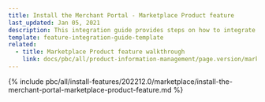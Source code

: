 ```yaml
---
title: Install the Merchant Portal - Marketplace Product feature
last_updated: Jan 05, 2021
description: This integration guide provides steps on how to integrate the Merchant Portal - Marketplace Product feature into a Spryker project.
template: feature-integration-guide-template
related:
  - title: Marketplace Product feature walkthrough
    link: docs/pbc/all/product-information-management/page.version/marketplace/marketplace-product-feature-overview.html
---
```


{% include pbc/all/install-features/202212.0/marketplace/install-the-merchant-portal-marketplace-product-feature.md %} <!-- To edit, see /_includes/pbc/all/install-features/202212.0/marketplace/install-the-merchant-portal-marketplace-product-feature.md -->
